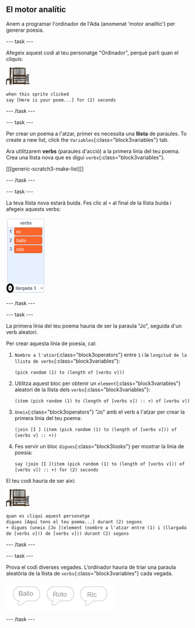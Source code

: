 ## El motor analític

Anem a programar l'ordinador de l'Ada (anomenat 'motor analític') per generar poesia.

\--- task \---

Afegeix aquest codi al teu personatge "Ordinador", perquè parli quan el cliquis:

![personatge de l'ordinador](images/computer-sprite.png)

```blocks3
when this sprite clicked
say [Here is your poem...] for (2) seconds
```

\--- /task \---

\--- task \---

Per crear un poema a l'atzar, primer es necessita una **llista** de paraules. To create a new list, click the `Variables`{:class="block3variables"} tab.

Ara utilitzarem **verbs** (paraules d'acció) a la primera línia del teu poema. Crea una llista nova que es digui `verbs`{:class="block3variables"}.

[[[generic-scratch3-make-list]]]

\--- /task \---

\--- task \---

La teva llista nova estarà buida. Fes clic al `+` al final de la llista buida i afegeix aquests verbs:

![llista amb el + ressaltat](images/poetry-verbs-annotated.png)

\--- /task \---

\--- task \---

La primera línia del teu poema hauria de ser la paraula "Jo", seguida d'un verb aleatori.

Per crear aquesta línia de poesia, cal:

1. `Nombre a l'atzar`{:class="block3operators"} entre `1` i la `longitud de la llista de verbs`{:class="block3variables"}:
    
    ```blocks3
    (pick random (1) to (length of [verbs v]))
    ```

2. Utilitza aquest bloc per obtenir un `element`{:class="block3variables"} aleatori de la llista dels `verbs`{:class="block3variables"}:
    
    ```blocks3
    (item (pick random (1) to (length of [verbs v]) :: +) of [verbs v])
    ```

3. `Uneix`{:class="block3operators"} "Jo" amb el verb a l'atzar per crear la primera línia del teu poema:
    
    ```blocks3
    (join [I ] (item (pick random (1) to (length of [verbs v])) of [verbs v] :: +))
    ```

4. Fes servir un bloc `digues`{:class="block3looks"} per mostrar la línia de poesia:
    
    ```blocks3
    say (join [I ](item (pick random (1) to (length of [verbs v])) of [verbs v]) :: +) for (2) seconds
    ```

El teu codi hauria de ser així:

![personatge de l'ordinador](images/computer-sprite.png)

```blocks3
quan es cliqui aquest personatge
digues [Aquí tens el teu poema...] durant (2) segons
+ digues (uneix [Jo ](element (nombre a l'atzar entre (1) i (llargada de [verbs v])) de [verbs v])) durant (2) segons
```

\--- /task \---

\--- task \---

Prova el codi diverses vegades. L’ordinador hauria de triar una paraula aleatòria de la llista de `verbs`{:class="block3variables"} cada vegada.

![3 bombolles parlants dient coses diferents](images/poetry-random-test.png)

\--- /task \---